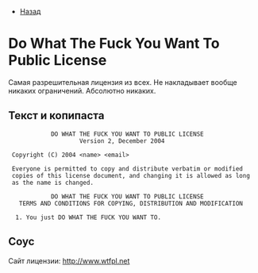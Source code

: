 * [Назад](./Readme.md)

# Do What The Fuck You Want To Public License

Самая разрешительная лицензия из всех. Не накладывает вообще никаких ограничений.
Абсолютно никаких.

## Текст и копипаста

```
            DO WHAT THE FUCK YOU WANT TO PUBLIC LICENSE
                    Version 2, December 2004

 Copyright (C) 2004 <name> <email>

 Everyone is permitted to copy and distribute verbatim or modified
 copies of this license document, and changing it is allowed as long
 as the name is changed.

            DO WHAT THE FUCK YOU WANT TO PUBLIC LICENSE
   TERMS AND CONDITIONS FOR COPYING, DISTRIBUTION AND MODIFICATION

  1. You just DO WHAT THE FUCK YOU WANT TO.
```

## Соус

Сайт лицензии: http://www.wtfpl.net

